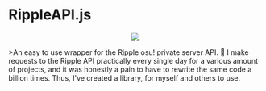 # RippleAPI.js
<p align="center">
<img src="https://suck.eggplants.org/3tk8ye.png" width:150px height:150px>
</p>
>An easy to use wrapper for the Ripple osu! private server API. 🎵 I make requests to the Ripple API practically every single day for a various amount of projects, and it was honestly a pain to have to rewrite the same code a billion times. Thus, I've created a library, for myself and others to use. 
